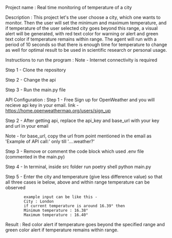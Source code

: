 Project name : Real time monitoring of temperature of a city

Description :
This project let's the user choose a city, which one wants to monitor. Then the user will set the minimum and maximum temperature, and if temperature of the user selected city goes beyond this range, a visual alert will be generated, with red text color for warning or alert and green text color if temperature remains within range. The agent will run with a period of 10 seconds so that there is enough time for temperature to change as well for optimal result to be used in scientific research or personal usage.

Instructions to run the program :
Note - Internet connectivity is required

Step 1 - Clone the repository

Step 2 - Change the api

Step 3 - Run the main.py file

API Configuration :
Step 1 - Free Sign up for OpenWeather and you will recieve api key in your email. link - https://home.openweathermap.org/users/sign_up  

Step 2 - After getting api, replace the api_key and base_url with your key and url in your email 

Note - for base_url, copy the url from point mentioned in the email as 'Example of API call:' only till '....weather?'

Step 3 - Remove or comment the code block which used .env file (commented in the main.py)

Step 4 - In terminal, inside src folder run 
            poetry shell
            python main.py

Step 5 - Enter the city and temperature (give less difference value) so that all three cases ie below, above and within range temperature can be observed
            
            example input can be like this -
            City : London
            if current temperature is around 16.39° then
            Minimum temperature : 16.38°
            Maximum temperature : 16.40°
            

Result : Red color alert if temperature goes beyond the specified range and green color alert if temperature remains within range.            
    


